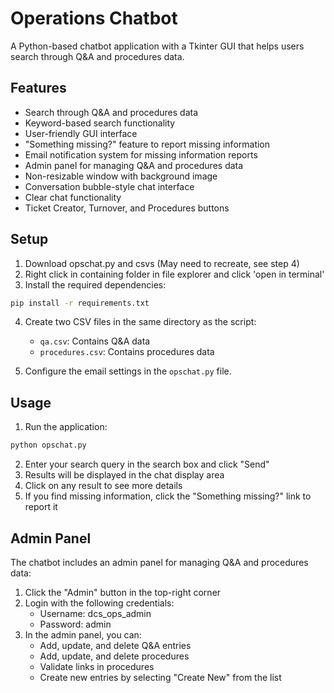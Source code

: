 # Operations Chatbot

A Python-based chatbot application with a Tkinter GUI that helps users search through Q&A and procedures data.

## Features

- Search through Q&A and procedures data
- Keyword-based search functionality
- User-friendly GUI interface
- "Something missing?" feature to report missing information
- Email notification system for missing information reports
- Admin panel for managing Q&A and procedures data
- Non-resizable window with background image
- Conversation bubble-style chat interface
- Clear chat functionality
- Ticket Creator, Turnover, and Procedures buttons

## Setup
1. Download opschat.py and csvs (May need to recreate, see step 4)
2. Right click in containing folder in file explorer and click 'open in terminal'
3. Install the required dependencies:
```bash
pip install -r requirements.txt
```

4. Create two CSV files in the same directory as the script:
   - `qa.csv`: Contains Q&A data
   - `procedures.csv`: Contains procedures data

5. Configure the email settings in the `opschat.py` file.

## Usage

1. Run the application:
```bash
python opschat.py
```

2. Enter your search query in the search box and click "Send"
3. Results will be displayed in the chat display area
4. Click on any result to see more details
5. If you find missing information, click the "Something missing?" link to report it

## Admin Panel

The chatbot includes an admin panel for managing Q&A and procedures data:

1. Click the "Admin" button in the top-right corner
2. Login with the following credentials:
   - Username: dcs_ops_admin
   - Password: admin
3. In the admin panel, you can:
   - Add, update, and delete Q&A entries
   - Add, update, and delete procedures
   - Validate links in procedures
   - Create new entries by selecting "Create New" from the list
